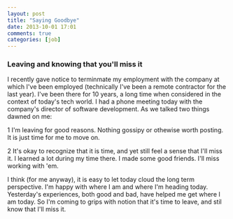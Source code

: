 ```yaml
---
layout: post
title: "Saying Goodbye"
date: 2013-10-01 17:01
comments: true
categories: [job]
---
```

### Leaving and knowing that you'll miss it

I recently gave notice to terminmate my employment with the company at which
I've been employed (technically I've been a remote contractor for the last
year).  I've been there for 10 years, a long time when considered in the
context of today's tech world. I had a phone meeting today with the company's
director of software development. As we talked two things dawned on me:

1 I'm leaving for good reasons. Nothing gossipy or othewise worth posting. It
is just time for me to move on.

2 It's okay to recognize that it is time, and yet still feel a sense that I'll
miss it. I learned a lot during my time there. I made some good friends. I'll
miss working with 'em.

I think (for me anyway), it is easy to let today cloud the long term
perspective. I'm happy with where I am and where I'm heading today.
Yesterday's experiences, both good and bad, have helped me get where I am
today. So I'm coming to grips with notion that it's time to leave, and stil
know that I'll miss it.

